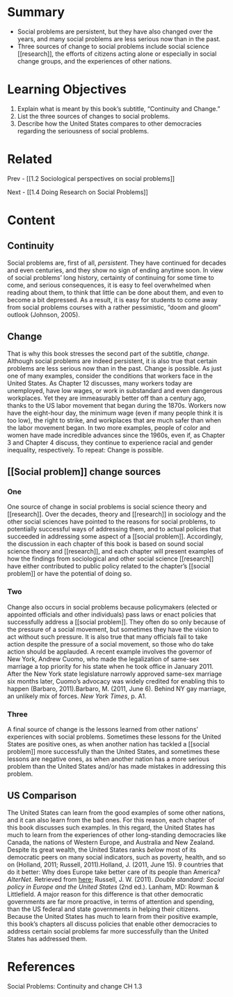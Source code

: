 # Summary
- Social problems are persistent, but they have also changed over the years, and many social problems are less serious now than in the past.
- Three sources of change to social problems include social science [[research]], the efforts of citizens acting alone or especially in social change groups, and the experiences of other nations.
# Learning Objectives
1. Explain what is meant by this book’s subtitle, “Continuity and Change.”
2. List the three sources of changes to social problems.
3. Describe how the United States compares to other democracies regarding the seriousness of social problems.
# Related
Prev - [[1.2 Sociological perspectives on social problems]]

Next - [[1.4 Doing Research on Social Problems]]
# Content
## Continuity

Social problems are, first of all, _persistent_. They have continued for decades and even centuries, and they show no sign of ending anytime soon. In view of social problems’ long history, certainty of continuing for some time to come, and serious consequences, it is easy to feel overwhelmed when reading about them, to think that little can be done about them, and even to become a bit depressed. As a result, it is easy for students to come away from social problems courses with a rather pessimistic, “doom and gloom” outlook (Johnson, 2005).

## Change

That is why this book stresses the second part of the subtitle, _change_. Although social problems are indeed persistent, it is also true that certain problems are less serious now than in the past. Change is possible. As just one of many examples, consider the conditions that workers face in the United States. As Chapter 12 discusses, many workers today are unemployed, have low wages, or work in substandard and even dangerous workplaces. Yet they are immeasurably better off than a century ago, thanks to the US labor movement that began during the 1870s. Workers now have the eight-hour day, the minimum wage (even if many people think it is too low), the right to strike, and workplaces that are much safer than when the labor movement began. In two more examples, people of color and women have made incredible advances since the 1960s, even if, as Chapter 3 and Chapter 4 discuss, they continue to experience racial and gender inequality, respectively. To repeat: Change is possible.

## [[Social problem]] change sources

### One
One source of change in social problems is social science theory and [[research]]. Over the decades, theory and [[research]] in sociology and the other social sciences have pointed to the reasons for social problems, to potentially successful ways of addressing them, and to actual policies that succeeded in addressing some aspect of a [[social problem]]. Accordingly, the discussion in each chapter of this book is based on sound social science theory and [[research]], and each chapter will present examples of how the findings from sociological and other social science [[research]] have either contributed to public policy related to the chapter’s [[social problem]] or have the potential of doing so.
### Two
Change also occurs in social problems because policymakers (elected or appointed officials and other individuals) pass laws or enact policies that successfully address a [[social problem]]. They often do so only because of the pressure of a social movement, but sometimes they have the vision to act without such pressure. It is also true that many officials fail to take action despite the pressure of a social movement, so those who do take action should be applauded. A recent example involves the governor of New York, Andrew Cuomo, who made the legalization of same-sex marriage a top priority for his state when he took office in January 2011. After the New York state legislature narrowly approved same-sex marriage six months later, Cuomo’s advocacy was widely credited for enabling this to happen (Barbaro, 2011).Barbaro, M. (2011, June 6). Behind NY gay marriage, an unlikely mix of forces. _New York Times_, p. A1.
### Three
A final source of change is the lessons learned from other nations’ experiences with social problems. Sometimes these lessons for the United States are positive ones, as when another nation has tackled a [[social problem]] more successfully than the United States, and sometimes these lessons are negative ones, as when another nation has a more serious problem than the United States and/or has made mistakes in addressing this problem.
## US Comparison

The United States can learn from the good examples of some other nations, and it can also learn from the bad ones. For this reason, each chapter of this book discusses such examples. In this regard, the United States has much to learn from the experiences of other long-standing democracies like Canada, the nations of Western Europe, and Australia and New Zealand. Despite its great wealth, the United States ranks _below_ most of its democratic peers on many social indicators, such as poverty, health, and so on (Holland, 2011; Russell, 2011).Holland, J. (2011, June 15). 9 countries that do it better: Why does Europe take better care of its people than America? _AlterNet_. Retrieved from [here](http://www.alternet.org/story/151312/151319_countries_that_do_it_better%151313A_why_does_europe_take_better_care_of_its_people_than_america?page=151311); Russell, J. W. (2011). _Double standard: Social policy in Europe and the United States_ (2nd ed.). Lanham, MD: Rowman & Littlefield. A major reason for this difference is that other democratic governments are far more proactive, in terms of attention and spending, than the US federal and state governments in helping their citizens. Because the United States has much to learn from their positive example, this book’s chapters all discuss policies that enable other democracies to address certain social problems far more successfully than the United States has addressed them.

# References
Social Problems: Continuity and change CH 1.3